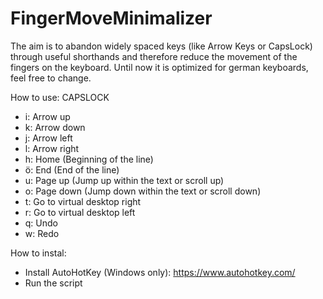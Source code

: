 # FingerMoveMinimalizer
The aim is to abandon widely spaced keys (like Arrow Keys or CapsLock) through useful shorthands and therefore reduce the movement of the fingers on the keyboard.
Until now it is optimized for german keyboards, feel free to change. 

How to use: 
CAPSLOCK 
+ i: Arrow up
+ k: Arrow down
+ j: Arrow left
+ l: Arrow right 
+ h: Home (Beginning of the line)
+ ö: End (End of the line)
+ u: Page up (Jump up within the text or scroll up)
+ o: Page down (Jump down within the text or scroll down)
+ t: Go to virtual desktop right 
+ r: Go to virtual desktop left 
+ q: Undo
+ w: Redo

How to instal: 
- Install AutoHotKey (Windows only): https://www.autohotkey.com/
- Run the script 
